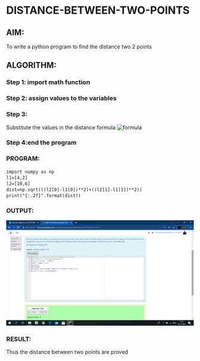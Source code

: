 # DISTANCE-BETWEEN-TWO-POINTS

## AIM:
To write a python program to find the distance two 2 points
## ALGORITHM:

### Step 1: import math function

### Step 2: assign values to the variables

### Step 3: 
Substitute the values in the distance formula  ![formula](/formula.jpg)

### Step 4:end the program 

### PROGRAM:
~~~
import numpy as np
l1=[4,2]
l2=[10,6]
dist=np.sqrt(((l2[0]-l1[0])**2)+((l2[1]-l1[1])**2))
print("{:.2f}".format(dist))
~~~
  


### OUTPUT:
![github](./thiru.png)



### RESULT:
Thus the distance between two points are proved
